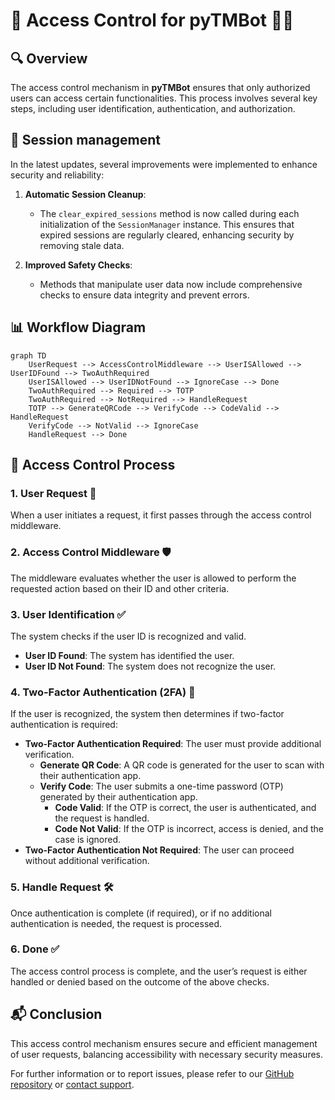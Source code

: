 # 📜 Access Control for pyTMBot 🚪🔐

## 🔍 Overview

The access control mechanism in **pyTMBot** ensures that only authorized users can access certain functionalities. This
process involves several key steps, including user identification, authentication, and authorization.

## 🔧 Session management

In the latest updates, several improvements were implemented to enhance security and
reliability:

1. **Automatic Session Cleanup**:
    - The `clear_expired_sessions` method is now called during each initialization of the `SessionManager` instance.
      This ensures that expired sessions are regularly cleared, enhancing security by removing stale data.

2. **Improved Safety Checks**:
    - Methods that manipulate user data now include comprehensive checks to ensure data integrity and prevent errors.

## 📊 Workflow Diagram

```mermaid
graph TD
    UserRequest --> AccessControlMiddleware --> UserISAllowed --> UserIDFound --> TwoAuthRequired
    UserISAllowed --> UserIDNotFound --> IgnoreCase --> Done
    TwoAuthRequired --> Required --> TOTP
    TwoAuthRequired --> NotRequired --> HandleRequest
    TOTP --> GenerateQRCode --> VerifyCode --> CodeValid --> HandleRequest
    VerifyCode --> NotValid --> IgnoreCase
    HandleRequest --> Done
```

## 📱 Access Control Process

### 1. User Request 📲

When a user initiates a request, it first passes through the access control middleware.

### 2. Access Control Middleware 🛡️

The middleware evaluates whether the user is allowed to perform the requested action based on their ID and other
criteria.

### 3. User Identification ✅

The system checks if the user ID is recognized and valid.

- **User ID Found**: The system has identified the user.
- **User ID Not Found**: The system does not recognize the user.

### 4. Two-Factor Authentication (2FA) 🔐

If the user is recognized, the system then determines if two-factor authentication is required:

- **Two-Factor Authentication Required**: The user must provide additional verification.
    - **Generate QR Code**: A QR code is generated for the user to scan with their authentication app.
    - **Verify Code**: The user submits a one-time password (OTP) generated by their authentication app.
        - **Code Valid**: If the OTP is correct, the user is authenticated, and the request is handled.
        - **Code Not Valid**: If the OTP is incorrect, access is denied, and the case is ignored.
- **Two-Factor Authentication Not Required**: The user can proceed without additional verification.

### 5. Handle Request 🛠️

Once authentication is complete (if required), or if no additional authentication is needed, the request is processed.

### 6. Done ✅

The access control process is complete, and the user’s request is either handled or denied based on the outcome of the
above checks.

## 📬 Conclusion

This access control mechanism ensures secure and efficient management of user requests, balancing accessibility with
necessary security measures.

For further information or to report issues, please refer to
our [GitHub repository](https://github.com/orenlab/pytmbot/issues) or [contact support](mailto:pytelemonbot@mail.ru).
